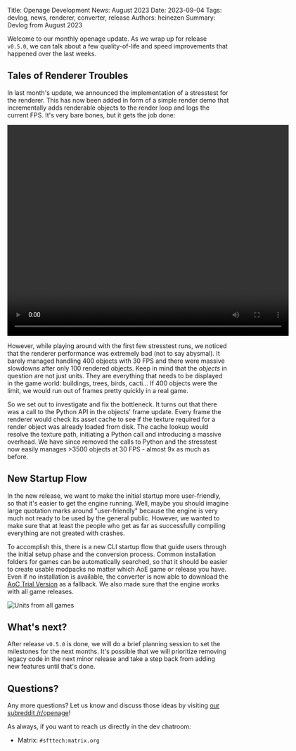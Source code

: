 Title: Openage Development News: August 2023
Date: 2023-09-04
Tags: devlog, news, renderer, converter, release
Authors: heinezen
Summary: Devlog from August 2023


Welcome to our monthly openage update. As we wrap up for release `v0.5.0`, we can talk about a few quality-of-life
and speed improvements that happened over the last weeks.


## Tales of Renderer Troubles

In last month's update, we announced the implementation of a stresstest for the renderer. This has now
been added in form of a simple render demo that incrementally adds renderable objects to the render
loop and logs the current FPS. It's very bare bones, but it gets the job done:

<video width="640" height="480" controls>
  <source src="./images/news/2023-08/openage_stresstest.mp4" type="video/mp4">
</video>

However, while playing around with the first few stresstest runs, we noticed that the renderer performance
was extremely bad (not to say abysmal). It barely managed handling 400 objects with 30 FPS and there were
massive slowdowns after only 100 rendered objects. Keep in mind that the *objects* in question are not just
units. They are everything that needs to be displayed in the game world: buildings, trees, birds,
cacti... If 400 objects were the limit, we would run out of frames pretty quickly in a real game.

So we set out to investigate and fix the bottleneck. It turns out that there was a call to the Python API
in the objects' frame update. Every frame the renderer would check its asset cache to see if the texture
required for a render object was already loaded from disk. The cache lookup would resolve the texture path,
initiating a Python call and introducing a massive overhead. We have since removed the calls to Python and
the stresstest now easily manages >3500 objects at 30 FPS - almost 9x as much as before.


## New Startup Flow

In the new release, we want to make the initial startup more user-friendly, so that it's easier to
get the engine running. Well, maybe you should imagine large quotation marks around "user-friendly"
because the engine is very much not ready to be used by the general public. However, we wanted to make
sure that at least the people who get as far as successfully compiling everything are not greated with crashes.

To accomplish this, there is a new CLI startup flow that guide users through the initial setup phase
and the conversion process. Common installation folders for games can be automatically searched,
so that it should be easier to create usable modpacks no matter which AoE game or release you have.
Even if no installation is available, the converter is now able to download the
[AoC Trial Version](https://archive.org/details/AgeOfEmpiresIiTheConquerorsDemo)
as a fallback. We also made sure that the engine works with all game releases.

![Units from all games]({static}/images/news/2023-08/openage_modpack_units.png)


## What's next?

After release `v0.5.0` is done, we will do a brief planning session to set the milestones for the next
months. It's possible that we will prioritize removing legacy code in the next minor release
and take a step back from adding new features until that's done.


## Questions?

Any more questions? Let us know and discuss those ideas by visiting [our subreddit /r/openage](https://reddit.com/r/openage)!

As always, if you want to reach us directly in the dev chatroom:

* Matrix: `#sfttech:matrix.org`
